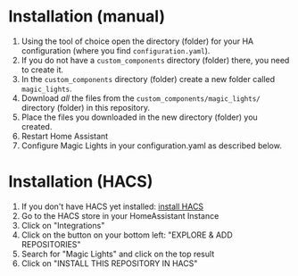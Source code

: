 # Installation (manual)

1. Using the tool of choice open the directory (folder) for your HA configuration (where you find `configuration.yaml`).
2. If you do not have a `custom_components` directory (folder) there, you need to create it.
3. In the `custom_components` directory (folder) create a new folder called `magic_lights`.
4. Download _all_ the files from the `custom_components/magic_lights/` directory (folder) in this repository.
5. Place the files you downloaded in the new directory (folder) you created.
6. Restart Home Assistant
7. Configure Magic Lights in your configuration.yaml as described below.

# Installation (HACS)

1. If you don't have HACS yet installed: [install HACS][install_hacs_doc]
2. Go to the HACS store in your HomeAssistant Instance
3. Click on "Integrations"
4. Click on the button on your bottom left: "EXPLORE & ADD REPOSITORIES"
5. Search for "Magic Lights" and click on the top result
6. Click on "INSTALL THIS REPOSITORY IN HACS"


<!-- External Links to Docs -->
[install_hacs_doc]: https://hacs.xyz/docs/installation/installation/